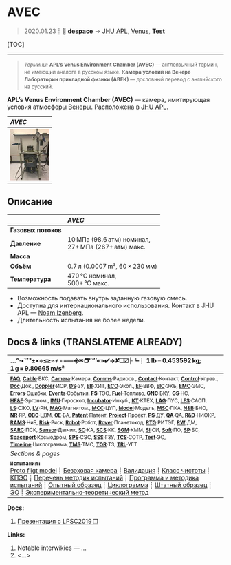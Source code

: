 # AVEC
> 2020.01.23 ┊ **🚀 [despace](index.md)** → [JHU APL](03_jhuapl.md), [Venus](venus.md), **[Test](test.md)**

[TOC]

---

> <small>*Термины:* **APL’s Venus Environment Chamber (AVEC)** — англоязычный термин, не имеющий аналога в русском языке. **Камера условий на Венере Лаборатории прикладной физики (АВЕК)** — дословный перевод с английского на русский.</small>

**APL’s Venus Environment Chamber (AVEC)** — камера, имитирующая условия атмосферы [Венеры](venus.md). Расположена в [JHU APL](03_jhuapl.md).

|*AVEC*|
|:--|
| [![](f/tests/avec_pic01_thumb.jpg)](f/tests/avec_pic01.jpg) |



## Описание
||*AVEC*|
|:--|:--|
|**Газовых потоков**|  |
|**Давление**| 10 МПа (98.6 атм) номинал,<br> 27+ МПа (267+ атм) макс. |
|**Масса**|  |
|**Объём**| 0.7 л (0.0007 m³, 60 × 230 мм) |
|**Температура**| 470 °C номинал,<br> 500+ °C макс. |

   - Возможность подавать внутрь заданную газовую смесь.
   - Доступна для интернационального использования. Контакт в JHU APL — [Noam Izenberg](02_izenberg_001.md).
   - Длительность испытания не более недели.



<p style="page-break-after:always"> </p>

## Docs & links (TRANSLATEME ALREADY)
|…°·•¹²³±×÷≤≥≈≠ ‑ −— ⎆✉ ❐“”’«»✔→✘☐☑├┕┆ 1 lb = 0.453592 kg; 1 g = 9.80665 m/s²|
|:--|
|<small>**[FAQ](faq.md)**, **[Cable](cable.md)**·БКС, **[Camera](camera.md)**·Камера, **[Comms](comms.md)**·Радиосв., **[Contact](contact.md)**·Контакт, **[Control](control.md)**·Управ., **[Doc](doc.md)**·Док., **[Doppler](doppler.md)**·ИСР, **[DS](ds.md)**·ЗУ, **[EB](eb.md)**·ХИТ, **[ECO](ecology.md)**·Экол., **[EF](ef.md)**·ВВФ, **[ElC](elc.md)**·ЭКБ, **[EMC](emc.md)**·ЭМС, **[Errors](error.md)**·Ошибки, **[Events](event.md)**·События, **[FS](fs.md)**·ТЭО, **[Fuel](fuel.md)**·Топливо, **[GNC](gnc.md)**·БКУ, **[GS](scs.md)**·НС, **[HF&E](hfe.md)**·Эргоном., **[IMU](imu.md)**·Гироскоп, **[Incubator](incubator.md)**·Инкуб., **[KT](kt.md)**·КТЕХ, **[LAG](lag.md)**·ПУC, **[LES](les.md)**·САСП, **[LS](ls.md)**·СЖО, **[LV](lv.md)**·РН, **[MAG](mag.md)**·Магнитом., **[MCC](mcc.md)**·ЦУП, **[Model](model.md)**·Модель, **[MSC](sc.md)**·ПКА, **[N&B](nnb.md)**·БНО, **[NR](nr.md)**·ЯР, **[OBC](obc.md)**·ЦВМ, **[OE](oe.md)**·БА, **[Patent](патент.md)**·Патент, **[Project](project.md)**·Проект, **[PS](ps.md)**·ДУ, **[QA](quality.md)**·QA, **[R&D](rnd.md)**·НИОКР, **[RAMS](rams.md)**·НиБ, **[Risk](risk.md)**·Риск, **[Robot](robotics.md)**·Робот, **[Rover](rover.md)**·Планетоход, **[RTG](rtg.md)**·РИТЭГ, **[RW](rw.md)**·ДМ, **[SARC](sarc.md)**·ПСК, **[Sensor](sensor.md)**·Датчик, **[SC](sc.md)**·КА, **[SCS](scs.md)**·КК, **[SGM](sgm.md)**·КММ, **[SI](si.md)**·СИ, **[Soft](soft.md)**·ПО, **[SP](sp.md)**·БС, **[Spaceport](spaceport.md)**·Космодром, **[SPS](sps.md)**·СЭС, **[SSS](sss.md)**·ГЗУ, **[TCS](tcs.md)**·СОТР, **[Test](test.md)**·ЭО, **[Timeline](timeline.md)**·Циклограмма, **[TMS](tms.md)**·ТМС, **[TOR](tor.md)**·ТЗ, **[TRL](trl.md)**·УГТ</small>|
|*Sections & pages*|
|**`Испытания:`**<br> [Proto fligt model](pfm.md) ┊ [Безэховая камера](ach.md) ┊ [Валидация](validation.md) ┊ [Класс чистоты](clean_lvl.md) ┊ [КПЭО](ctpr.md) ┊ [Перечень методик испытаний](list_tp.md) ┊ [Программа и методика испытаний](pmot.md) ┊ [Опытный образец](pilot_sample.md) ┊ [Циклограмма](obc.md) ┊ [Штатный образец](flight_unit.md) ┊ [ЭО](test.md) ┊ [Экспериментально‑теоретический метод](etetm.md) |

**Docs:**

   1. [Презентация с LPSC2019 ❐](f/tests/avec_doc01.pdf)

**Links:**

   1. Notable interwikies — …
   1. <…>
